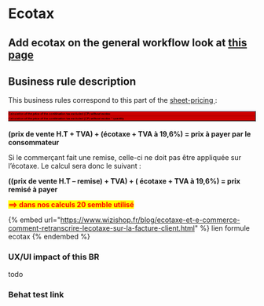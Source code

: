 # Ecotax

## Add ecotax on the general workflow look at [this page](./)

## Business rule description

This business rules correspond to this part of the [sheet-pricing ](https://docs.google.com/spreadsheets/d/1yHwk9nc1Ab9T6s-fqybFpm6P8ejGac-SpO6miR39uOY/edit#gid=538880055):

![](<../../../.gitbook/assets/image (1) (1) (1) (1).png>)

**(prix de vente H.T + TVA) + (écotaxe + TVA à 19,6%) = prix à payer par le consommateur**

Si le commerçant fait une remise, celle-ci ne doit pas être appliquée sur l’écotaxe. Le calcul sera donc le suivant :

**((prix de vente H.T – remise) + TVA) + ( écotaxe + TVA à 19,6%) = prix remisé à payer**

<mark style="color:red;">**==> dans nos calculs 20 semble utilisé**</mark>

{% embed url="https://www.wizishop.fr/blog/ecotaxe-et-e-commerce-comment-retranscrire-lecotaxe-sur-la-facture-client.html" %}
lien formule ecotax
{% endembed %}

### UX/UI impact of this BR

todo

### Behat test link
